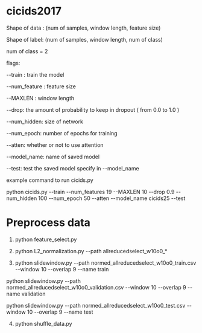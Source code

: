# cicids2017

Shape of data : (num of samples, window length, feature size)

Shape of label: (num of samples, window length, num of class)

num of class = 2

flags:

--train : train the model

--num_feature : feature size

--MAXLEN : window length

--drop: the amount of probability to keep in dropout ( from 0.0 to 1.0 )

--num_hidden: size of network

--num_epoch: number of epochs for training

--atten: whether or not to use attention

--model_name: name of saved model

--test: test the saved model specify in --model_name

example command to run cicids.py

python cicids.py --train --num_features 19 --MAXLEN 10 --drop 0.9 --num_hidden 100 --num_epoch 50 --atten --model_name cicids25 --test

# Preprocess data

1) python feature_select.py

2) python L2_normalization.py --path allreducedselect_w10o0_\*

3) python slidewindow.py --path normed_allreducedselect_w10o0_train.csv  --window 10 --overlap 9 --name train

 python slidewindow.py --path normed_allreducedselect_w10o0_validation.csv  --window 10 --overlap 9 --name validation

 python slidewindow.py --path normed_allreducedselect_w10o0_test.csv  --window 10 --overlap 9 --name test

4) python shuffle_data.py
